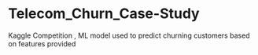 # Telecom_Churn_Case-Study
Kaggle Competition , ML model used to predict churning customers based on features provided
